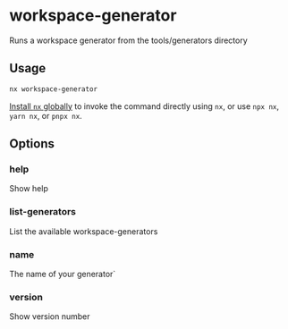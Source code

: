 # workspace-generator

Runs a workspace generator from the tools/generators directory

## Usage

```bash
nx workspace-generator
```

[Install `nx` globally]({{framework}}/getting-started/nx-setup#install-nx) to invoke the command directly using `nx`, or use `npx nx`, `yarn nx`, or `pnpx nx`.

## Options

### help

Show help

### list-generators

List the available workspace-generators

### name

The name of your generator`

### version

Show version number
